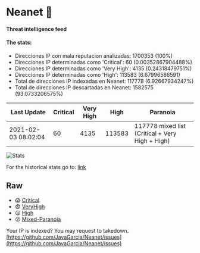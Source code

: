 # Neanet :hocho:
#### Threat intelligence feed
#### The stats:

- Direcciones IP con mala reputacion analizadas: 1700353 (100%)
- Direcciones IP determinadas como 'Critical':  60 (0.00352867904488%)
- Direcciones IP determinadas como 'Very High':  4135 (0.24318479751%)
- Direcciones IP determinadas como 'High':  113583 (6.67996586591)
- Total de direcciones IP indexadas en Neanet:  117778 (6.92667934247%)
- Total de direcciones IP descartadas en Neanet:  1582575 (93.0733206575%)

| Last Update | Critical | Very High | High | Paranoia |
| --- | --- | --- | --- | --- |
| 2021-02-03 08:02:04 | 60 | 4135 | 113583 | 117778 mixed list (Critical + Very High + High)|

![Stats](https://docs.google.com/spreadsheets/d/e/2PACX-1vSnaNMIXVabIpDJjufMlzH7poXnshF3mgd8Is1g9ytUEzVsP5my4Trn8f-xkoLLQ38xpL3HtmUexLo6/pubchart?oid=501124687&format=image)

For the historical stats go to: [link](/stats.csv)
## Raw
- :scream: [Critical](https://raw.githubusercontent.com/JavaGarcia/Neanet/master/blacklists/neanet_critical.txt)
- :fearful: [VeryHigh](https://raw.githubusercontent.com/JavaGarcia/Neanet/master/blacklists/neanet_veryHigh.txtt)
- :frowning: [High](https://raw.githubusercontent.com/JavaGarcia/Neanet/master/blacklists/neanet_high.txt)
- :dizzy_face: [Mixed-Paranoia](https://raw.githubusercontent.com/JavaGarcia/Neanet/master/blacklists/neanet_all.txt)


Your IP is indexed? You may request to takedown. [https://github.com/JavaGarcia/Neanet/issues](https://github.com/JavaGarcia/Neanet/issues)






















































































































































































































































































































































































































































































































































































































































































































































































































































































































































































































































































































































































































































































































































































































































































































































































































































































































































































































































































































































































































































































































































































































































































































































































































































































































































































































































































































































































































































































































































































































































































































































































































































































































































































































































































































































































































































































































































































































































































































































































































































































